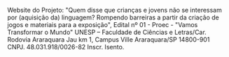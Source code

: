 Website do Projeto: "Quem disse que crianças e jovens não se interessam por (aquisição da) linguagem? Rompendo barreiras a partir da criação de jogos e materiais para a exposição", Edital nº 01 - Proec - "Vamos Transformar o Mundo" UNESP – Faculdade de Ciências e Letras/Car. Rodovia Araraquara Jau km 1, Campus Ville Araraquara/SP 14800-901 CNPJ. 48.031.918/0026-82 Inscr. Isento. 
